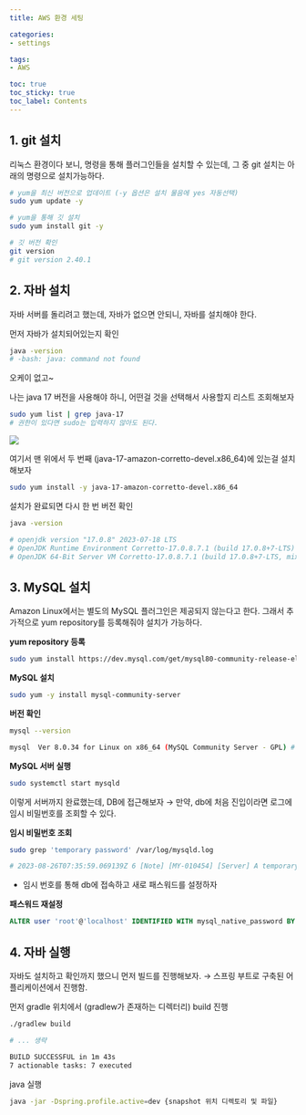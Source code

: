 ```yaml
---
title: AWS 환경 세팅

categories:
- settings

tags:
- AWS

toc: true
toc_sticky: true
toc_label: Contents
---
```


## 1. git 설치
리눅스 환경이다 보니, 명령을 통해 플러그인들을 설치할 수 있는데, 그 중 git 설치는 아래의 명령으로 설치가능하다.
```sh
# yum을 최신 버전으로 업데이트 (-y 옵션은 설치 물음에 yes 자동선택)
sudo yum update -y

# yum을 통해 깃 설치
sudo yum install git -y

# 깃 버전 확인
git version
# git version 2.40.1
```

## 2. 자바 설치
자바 서버를 돌리려고 했는데, 자바가 없으면 안되니, 자바를 설치해야 한다.

먼저 자바가 설치되어있는지 확인
```sh
java -version
# -bash: java: command not found
```
오케이 없고~

나는 java 17 버전을 사용해야 하니, 어떤걸 것을 선택해서 사용할지 리스트 조회해보자
```sh
sudo yum list | grep java-17
# 권한이 있다면 sudo는 입력하지 않아도 된다.
```

![](https://i.imgur.com/5xomvpN.png)

여기서 맨 위에서 두 번째 (java-17-amazon-corretto-devel.x86_64)에 있는걸 설치해보자
```sh
sudo yum install -y java-17-amazon-corretto-devel.x86_64
```

설치가 완료되면 다시 한 번 버전 확인
```sh
java -version

# openjdk version "17.0.8" 2023-07-18 LTS
# OpenJDK Runtime Environment Corretto-17.0.8.7.1 (build 17.0.8+7-LTS)
# OpenJDK 64-Bit Server VM Corretto-17.0.8.7.1 (build 17.0.8+7-LTS, mixed mode, sharing)
```

## 3. MySQL 설치
Amazon Linux에서는 별도의 MySQL 플러그인은 제공되지 않는다고 한다.
그래서 추가적으로 yum repository를 등록해줘야 설치가 가능하다.

**yum repository 등록**
```sh
sudo yum install https://dev.mysql.com/get/mysql80-community-release-el9-1.noarch.rpm
```

**MySQL 설치**
```sh
sudo yum -y install mysql-community-server
```

**버전 확인**
```sh
mysql --version

mysql  Ver 8.0.34 for Linux on x86_64 (MySQL Community Server - GPL) # 정상
```

**MySQL 서버 실행**
```sh
sudo systemctl start mysqld
```

이렇게 서버까지 완료했는데, DB에 접근해보자
→ 만약, db에 처음 진입이라면 로그에 임시 비밀번호를 조회할 수 있다.

**임시 비밀번호 조회**
```sh
sudo grep 'temporary password' /var/log/mysqld.log

# 2023-08-26T07:35:59.069139Z 6 [Note] [MY-010454] [Server] A temporary password is generated for root@localhost: xxxxxxxxx
```
- 임시 번호를 통해 db에 접속하고 새로 패스워드를 설정하자

**패스워드 재설정**
```sql
ALTER user 'root'@'localhost' IDENTIFIED WITH mysql_native_password BY '변경할 비밀번호';
```

## 4. 자바 실행
자바도 설치하고 확인까지 했으니 먼저 빌드를 진행해보자.
→ 스프링 부트로 구축된 어플리케이션에서 진행함.

먼저 gradle 위치에서 (gradlew가 존재하는 디렉터리) build 진행
```sh
./gradlew build

# ... 생략

BUILD SUCCESSFUL in 1m 43s
7 actionable tasks: 7 executed
```

java 실행
```sh
java -jar -Dspring.profile.active=dev {snapshot 위치 디렉토리 및 파일}
```
